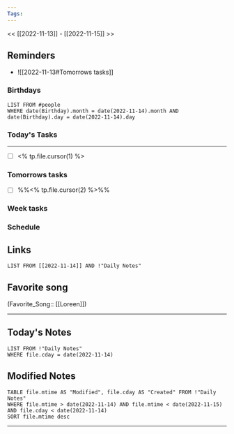 ```yaml
---
Tags:
---
```

<< [[2022-11-13]] - [[2022-11-15]] >>
## Reminders
- ![[2022-11-13#Tomorrows tasks]]
### Birthdays
```dataview
LIST FROM #people 
WHERE date(Birthday).month = date(2022-11-14).month AND date(Birthday).day = date(2022-11-14).day

```
### Today's Tasks
---
- [ ] <% tp.file.cursor(1) %>



### Tomorrows tasks
- [ ] %%<% tp.file.cursor(2) %>%%
### Week tasks
### Schedule

## Links
```dataview
LIST FROM [[2022-11-14]] AND !"Daily Notes"
```
## Favorite song
(Favorite_Song:: [[Loreen]])
___
## Today's Notes
```dataview
LIST FROM !"Daily Notes"
WHERE file.cday = date(2022-11-14)
```
## Modified Notes
```dataview
TABLE file.mtime AS "Modified", file.cday AS "Created" FROM !"Daily Notes" 
WHERE file.mtime > date(2022-11-14) AND file.mtime < date(2022-11-15) AND file.cday < date(2022-11-14)
SORT file.mtime desc
```
___
